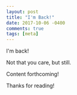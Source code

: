 ```yaml
---
layout: post
title: "I'm Back!"
date: 2017-10-06 -0400
comments: true
tags: [meta]
---
```


I'm back!

Not that you care, but still.

Content forthcoming!

Thanks for reading!